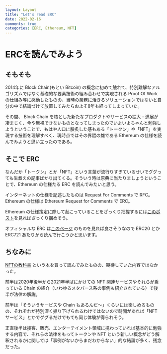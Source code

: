 ```yaml
---
layout: Layout
title: "Let's read ERC"
date: 2022-02-16
comments: true
categories: [ERC, Ethereum, NFT]
---
```

# ERCを読んでみよう

## そもそも
2014年に Block Chain(もとい Bitcoin) の概念に初めて触れて、特別難解なアルゴリズムではなく基礎的な要素技術の組み合わせで実現される Proof Of Work の仕組み等に感動したものの、当時の業務に活きるソリューションではないと自分の中で結論づけて放置してみたらおよそ8年も経ってしまっていた。

その間、 Block Chain を核とした新たなプロダクトやサービスの拡大・進展が凄まじく、今や無視できないものとなってしまったのでいよいよちゃんと勉強しようということで、もはや人口に膾炙した感もある「トークン」や「NFT」を実現する技術を理解すべく、現時点ではその界隈の雄である Ethereum の仕様を読んでみようと思い立ったのである。

## そこで ERC
なんだか「トークン」とか「NFT」という言葉が流行りすぎているせいでググっても生煮えの記事ばかり出てくる。そういう時は原典に当たりましょうということで、Ethereum の仕様たる ERC を読んでみたいと思う。

インターネットの仕様を記述したものは Request For Comments で RFC。Ethereum の仕様は Ethereum Request for Comments で ERC。

Ethereum の仕様策定に際して起こっていることをざっくり把握するには[このポスト](https://medium.com/metaps-blockchain-jp/eip-erc-vol1-244d1a4b2aff)を見ればざっくり掴めそう。

オフィシャルな ERC は[このページ](https://eips.ethereum.org/erc) のものを見れば良さそうなので ERC20 とか ERC721 あたりから読んで行こうかと思います。

## ちなみに
[NFTの教科書](https://amzn.to/3gP0FST) という本を買って読んでみたものの、期待していた内容ではなかった。

前半は2020年後半から2021年半ばにかけての NFT 関連サービスやそれらが乗っている Chain の紹介（いわゆるメタバース系の事例も紹介されている）で後半が法律の解説。

前半は「そういうサービスや Chain もあるんだ〜」くらいには楽しめるものの、それぞれが特別深く掘り下げられるわけではないので時間があれば「NFT サービス」とかでググるだけでもても同じ体験が得られそう。

正直後半は接客、販売、エンターテイメント領域に携わっていれば基本的に勉強する内容で、それらの法律をもってトークンや NFT という新しい概念がどう解釈されるかに関しては「事例がないからまだわからない」的な結論が多く、残念だった。
